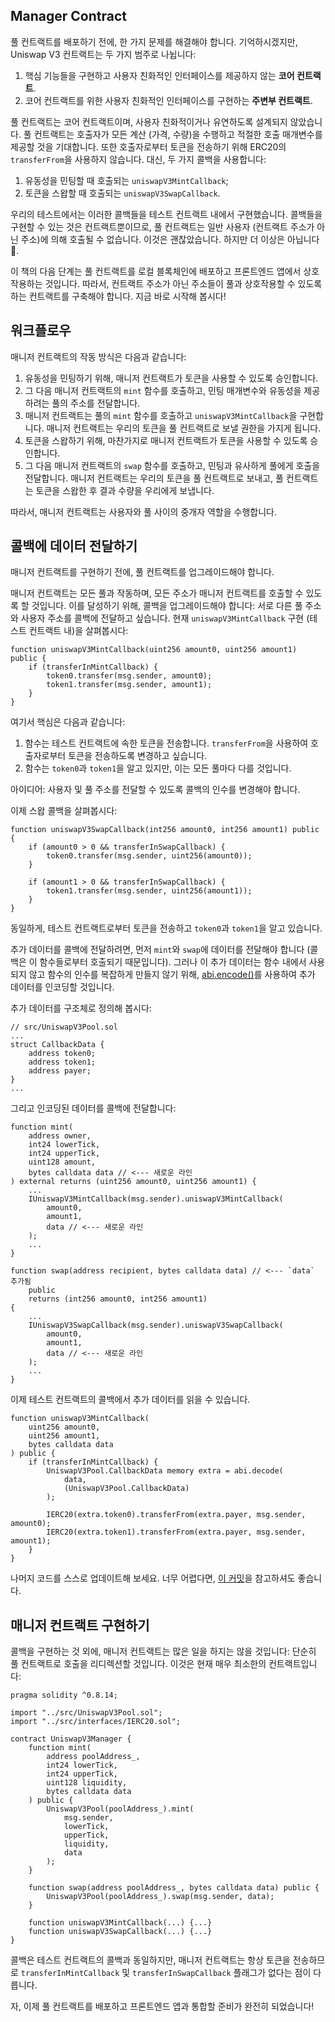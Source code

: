 ## Manager Contract

풀 컨트랙트를 배포하기 전에, 한 가지 문제를 해결해야 합니다. 기억하시겠지만, Uniswap V3 컨트랙트는 두 가지 범주로 나뉩니다:
1. 핵심 기능들을 구현하고 사용자 친화적인 인터페이스를 제공하지 않는 **코어 컨트랙트**.
2. 코어 컨트랙트를 위한 사용자 친화적인 인터페이스를 구현하는 **주변부 컨트랙트**.

풀 컨트랙트는 코어 컨트랙트이며, 사용자 친화적이거나 유연하도록 설계되지 않았습니다. 풀 컨트랙트는 호출자가 모든 계산 (가격, 수량)을 수행하고 적절한 호출 매개변수를 제공할 것을 기대합니다. 또한 호출자로부터 토큰을 전송하기 위해 ERC20의 `transferFrom`을 사용하지 않습니다. 대신, 두 가지 콜백을 사용합니다:
1. 유동성을 민팅할 때 호출되는 `uniswapV3MintCallback`;
2. 토큰을 스왑할 때 호출되는 `uniswapV3SwapCallback`.

우리의 테스트에서는 이러한 콜백들을 테스트 컨트랙트 내에서 구현했습니다. 콜백들을 구현할 수 있는 것은 컨트랙트뿐이므로, 풀 컨트랙트는 일반 사용자 (컨트랙트 주소가 아닌 주소)에 의해 호출될 수 없습니다. 이것은 괜찮았습니다. 하지만 더 이상은 아닙니다 🙂.

이 책의 다음 단계는 풀 컨트랙트를 로컬 블록체인에 배포하고 프론트엔드 앱에서 상호작용하는 것입니다. 따라서, 컨트랙트 주소가 아닌 주소들이 풀과 상호작용할 수 있도록 하는 컨트랙트를 구축해야 합니다. 지금 바로 시작해 봅시다!

## 워크플로우

매니저 컨트랙트의 작동 방식은 다음과 같습니다:
1. 유동성을 민팅하기 위해, 매니저 컨트랙트가 토큰을 사용할 수 있도록 승인합니다.
2. 그 다음 매니저 컨트랙트의 `mint` 함수를 호출하고, 민팅 매개변수와 유동성을 제공하려는 풀의 주소를 전달합니다.
3. 매니저 컨트랙트는 풀의 `mint` 함수를 호출하고 `uniswapV3MintCallback`을 구현합니다. 매니저 컨트랙트는 우리의 토큰을 풀 컨트랙트로 보낼 권한을 가지게 됩니다.
4. 토큰을 스왑하기 위해, 마찬가지로 매니저 컨트랙트가 토큰을 사용할 수 있도록 승인합니다.
5. 그 다음 매니저 컨트랙트의 `swap` 함수를 호출하고, 민팅과 유사하게 풀에게 호출을 전달합니다.
매니저 컨트랙트는 우리의 토큰을 풀 컨트랙트로 보내고, 풀 컨트랙트는 토큰을 스왑한 후 결과 수량을 우리에게 보냅니다.

따라서, 매니저 컨트랙트는 사용자와 풀 사이의 중개자 역할을 수행합니다.

## 콜백에 데이터 전달하기

매니저 컨트랙트를 구현하기 전에, 풀 컨트랙트를 업그레이드해야 합니다.

매니저 컨트랙트는 모든 풀과 작동하며, 모든 주소가 매니저 컨트랙트를 호출할 수 있도록 할 것입니다. 이를 달성하기 위해, 콜백을 업그레이드해야 합니다: 서로 다른 풀 주소와 사용자 주소를 콜백에 전달하고 싶습니다. 현재 `uniswapV3MintCallback` 구현 (테스트 컨트랙트 내)을 살펴봅시다:
```solidity
function uniswapV3MintCallback(uint256 amount0, uint256 amount1) public {
    if (transferInMintCallback) {
        token0.transfer(msg.sender, amount0);
        token1.transfer(msg.sender, amount1);
    }
}
```

여기서 핵심은 다음과 같습니다:
1. 함수는 테스트 컨트랙트에 속한 토큰을 전송합니다. `transferFrom`을 사용하여 호출자로부터 토큰을 전송하도록 변경하고 싶습니다.
2. 함수는 `token0`과 `token1`을 알고 있지만, 이는 모든 풀마다 다를 것입니다.

아이디어: 사용자 및 풀 주소를 전달할 수 있도록 콜백의 인수를 변경해야 합니다.

이제 스왑 콜백을 살펴봅시다:
```solidity
function uniswapV3SwapCallback(int256 amount0, int256 amount1) public {
    if (amount0 > 0 && transferInSwapCallback) {
        token0.transfer(msg.sender, uint256(amount0));
    }

    if (amount1 > 0 && transferInSwapCallback) {
        token1.transfer(msg.sender, uint256(amount1));
    }
}
```

동일하게, 테스트 컨트랙트로부터 토큰을 전송하고 `token0`과 `token1`을 알고 있습니다.

추가 데이터를 콜백에 전달하려면, 먼저 `mint`와 `swap`에 데이터를 전달해야 합니다 (콜백은 이 함수들로부터 호출되기 때문입니다). 그러나 이 추가 데이터는 함수 내에서 사용되지 않고 함수의 인수를 복잡하게 만들지 않기 위해, [abi.encode()](https://docs.soliditylang.org/en/latest/units-and-global-variables.html?highlight=abi.encode#abi-encoding-and-decoding-functions)를 사용하여 추가 데이터를 인코딩할 것입니다.

추가 데이터를 구조체로 정의해 봅시다:
```solidity
// src/UniswapV3Pool.sol
...
struct CallbackData {
    address token0;
    address token1;
    address payer;
}
...
```

그리고 인코딩된 데이터를 콜백에 전달합니다:
```solidity
function mint(
    address owner,
    int24 lowerTick,
    int24 upperTick,
    uint128 amount,
    bytes calldata data // <--- 새로운 라인
) external returns (uint256 amount0, uint256 amount1) {
    ...
    IUniswapV3MintCallback(msg.sender).uniswapV3MintCallback(
        amount0,
        amount1,
        data // <--- 새로운 라인
    );
    ...
}

function swap(address recipient, bytes calldata data) // <--- `data` 추가됨
    public
    returns (int256 amount0, int256 amount1)
{
    ...
    IUniswapV3SwapCallback(msg.sender).uniswapV3SwapCallback(
        amount0,
        amount1,
        data // <--- 새로운 라인
    );
    ...
}
```

이제 테스트 컨트랙트의 콜백에서 추가 데이터를 읽을 수 있습니다.
```solidity
function uniswapV3MintCallback(
    uint256 amount0,
    uint256 amount1,
    bytes calldata data
) public {
    if (transferInMintCallback) {
        UniswapV3Pool.CallbackData memory extra = abi.decode(
            data,
            (UniswapV3Pool.CallbackData)
        );

        IERC20(extra.token0).transferFrom(extra.payer, msg.sender, amount0);
        IERC20(extra.token1).transferFrom(extra.payer, msg.sender, amount1);
    }
}
```

나머지 코드를 스스로 업데이트해 보세요. 너무 어렵다면, [이 커밋](https://github.com/Jeiwan/uniswapv3-code/commit/cda23134fd12a190aaeebe718786545621e16c0e)을 참고하셔도 좋습니다.

## 매니저 컨트랙트 구현하기

콜백을 구현하는 것 외에, 매니저 컨트랙트는 많은 일을 하지는 않을 것입니다: 단순히 풀 컨트랙트로 호출을 리디렉션할 것입니다. 이것은 현재 매우 최소한의 컨트랙트입니다:
```solidity
pragma solidity ^0.8.14;

import "../src/UniswapV3Pool.sol";
import "../src/interfaces/IERC20.sol";

contract UniswapV3Manager {
    function mint(
        address poolAddress_,
        int24 lowerTick,
        int24 upperTick,
        uint128 liquidity,
        bytes calldata data
    ) public {
        UniswapV3Pool(poolAddress_).mint(
            msg.sender,
            lowerTick,
            upperTick,
            liquidity,
            data
        );
    }

    function swap(address poolAddress_, bytes calldata data) public {
        UniswapV3Pool(poolAddress_).swap(msg.sender, data);
    }

    function uniswapV3MintCallback(...) {...}
    function uniswapV3SwapCallback(...) {...}
}
```

콜백은 테스트 컨트랙트의 콜백과 동일하지만, 매니저 컨트랙트는 항상 토큰을 전송하므로 `transferInMintCallback` 및 `transferInSwapCallback` 플래그가 없다는 점이 다릅니다.

자, 이제 풀 컨트랙트를 배포하고 프론트엔드 앱과 통합할 준비가 완전히 되었습니다!